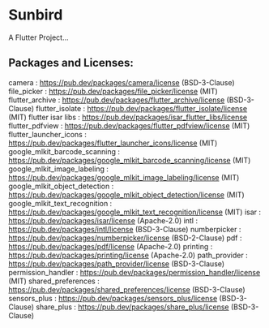 
# Sunbird

A Flutter Project...

## Packages and Licenses:

camera : https://pub.dev/packages/camera/license (BSD-3-Clause)
file_picker : https://pub.dev/packages/file_picker/license (MIT)
flutter_archive : https://pub.dev/packages/flutter_archive/license (BSD-3-Clause)
flutter_isolate : https://pub.dev/packages/flutter_isolate/license (MIT)
flutter isar libs : https://pub.dev/packages/isar_flutter_libs/license
flutter_pdfview : https://pub.dev/packages/flutter_pdfview/license (MIT)
flutter_launcher_icons : https://pub.dev/packages/flutter_launcher_icons/license (MIT)
google_mlkit_barcode_scanning : https://pub.dev/packages/google_mlkit_barcode_scanning/license (MIT)
google_mlkit_image_labeling : https://pub.dev/packages/google_mlkit_image_labeling/license (MIT)
google_mlkit_object_detection : https://pub.dev/packages/google_mlkit_object_detection/license (MIT)
google_mlkit_text_recognition : https://pub.dev/packages/google_mlkit_text_recognition/license (MIT)
isar : https://pub.dev/packages/isar/license (Apache-2.0)
intl : https://pub.dev/packages/intl/license (BSD-3-Clause)
numberpicker : https://pub.dev/packages/numberpicker/license (BSD-2-Clause)
pdf : https://pub.dev/packages/pdf/license (Apache-2.0)
printing : https://pub.dev/packages/printing/license (Apache-2.0)
path_provider : https://pub.dev/packages/path_provider/license (BSD-3-Clause)
permission_handler : https://pub.dev/packages/permission_handler/license (MIT)
shared_preferences : https://pub.dev/packages/shared_preferences/license (BSD-3-Clause)
sensors_plus : https://pub.dev/packages/sensors_plus/license (BSD-3-Clause)
share_plus : https://pub.dev/packages/share_plus/license (BSD-3-Clause)
